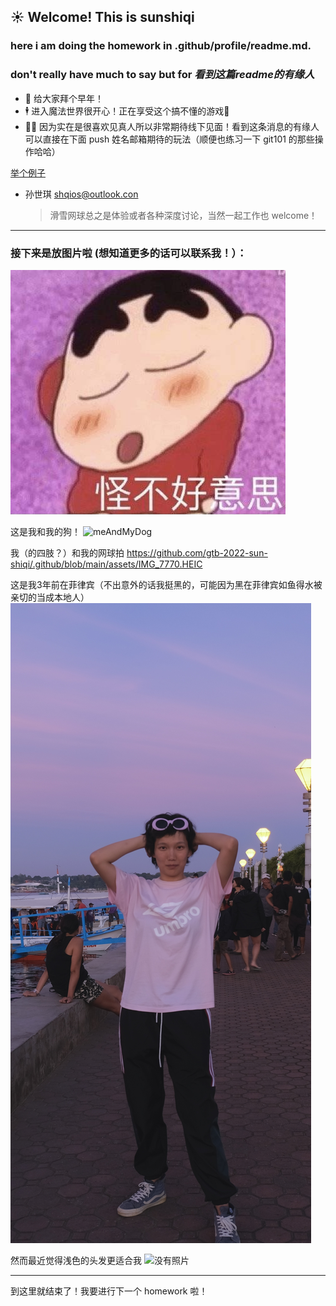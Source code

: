 ## ☀️ Welcome! This is sunshiqi

### here i am doing the homework in .github/profile/readme.md. 
### don't really have much to say but for *看到这篇readme的有缘人*

- 🥳 给大家拜个早年！
- 🕴 进入魔法世界很开心！正在享受这个搞不懂的游戏👾
- 👯‍♀️ 因为实在是很喜欢见真人所以非常期待线下见面！看到这条消息的有缘人可以直接在下面 push 姓名邮箱期待的玩法（顺便也练习一下 git101 的那些操作哈哈）

<u>举个例子</u>
* 孙世琪 shqios@outlook.con 
    > 滑雪网球总之是体验或者各种深度讨论，当然一起工作也 welcome！

***

### 接下来是放图片啦 (想知道更多的话可以联系我！）：

![meme](https://github.com/gtb-2022-sun-shiqi/.github/raw/main/assets/IMG_1984.jpg)

这是我和我的狗！
![meAndMyDog](https://github.com/gtb-2022-sun-shiqi/.github/raw/main/assets/IMG_7770.HEIC)

我（的四肢？）和我的网球拍
https://github.com/gtb-2022-sun-shiqi/.github/blob/main/assets/IMG_7770.HEIC

这是我3年前在菲律宾（不出意外的话我挺黑的，可能因为黑在菲律宾如鱼得水被亲切的当成本地人）
![shiqisunPhilippines](https://github.com/gtb-2022-sun-shiqi/.github/raw/main/assets/2019-02-02%20181857.jpg)

然而最近觉得浅色的头发更适合我
![没有照片](可恶啊我的朋友们竟然不爱拍照我的手机里全是别人的照片作为朋友中唯一的摄影人太惨了我也好想要自己的精美写真)

***

到这里就结束了！我要进行下一个 homework 啦！
